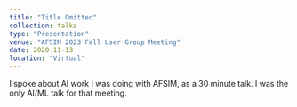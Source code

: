 ```yaml
---
title: "Title Omitted"
collection: talks
type: "Presentation"
venue: "AFSIM 2023 Fall User Group Meeting"
date: 2020-11-13
location: "Virtual"
---
```

I spoke about AI work I was doing with AFSIM, as a 30 minute talk. I was the only AI/ML talk for that meeting.
